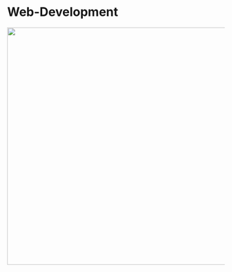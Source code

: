 # Web-Development
<div id="header" align="center">
   <img src="https://media.giphy.com/media/55986701/257161827-07366791-eea2-4a6a-a219-85630d012917.png" width="550"/><br>
</div>
